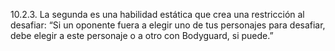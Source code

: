 10.2.3. La segunda es una habilidad estática que crea una restricción al desafiar: “Si un oponente fuera a elegir uno de tus personajes para desafiar, debe elegir a este personaje o a otro con Bodyguard, si puede.”  